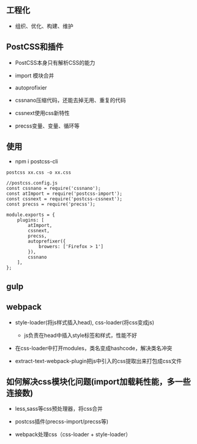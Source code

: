 ## 工程化

- 组织、优化、构建、维护



## PostCSS和插件

- PostCSS本身只有解析CSS的能力

- import 模块合并

- autoprofixier

- cssnano压缩代码，还能去掉无用、重复的代码

- cssnext使用css新特性

- precss变量、变量、循环等



## 使用

- npm i postcss-cli

```
postcss xx.css -o xx.css

//postcss.config.js
const cssnano = require('cssnano');
const atImport = require('postcss-import');
const cssnext = require('postcss-cssnext');
const precss = require('precss');

module.exports = {
    plugins: [
        atImport,
        cssnext,
        precss,
        autoprefixer({
            browers: ['Firefox > 1']
        }),
        cssnano
    ],
};
```


## gulp



## webpack

- style-loader(将js样式插入head), css-loader(将css变成js)

    - js负责在head中插入style标签和样式，性能不好
    
- 在css-loader中打开modules，类名变成hashcode，解决类名冲突

- extract-text-webpack-plugin把js中引入的css提取出来打包成css文件



## 如何解决css模块化问题(import加载耗性能，多一些连接数)

- less,sass等css预处理器，将css合并

- postcss插件(precss-import/precss等)

- webpack处理css（css-loader + style-loader）
